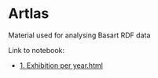 # Artlas
Material used for analysing Basart RDF data

Link to notebook:

- [1. Exhibition per year.html](1.exhibition_per_year.html)
